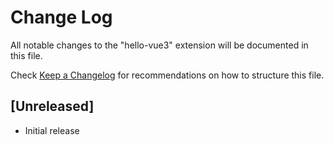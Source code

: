 # Change Log

All notable changes to the "hello-vue3" extension will be documented in this file.

Check [Keep a Changelog](http://keepachangelog.com/) for recommendations on how to structure this file.

## [Unreleased]

- Initial release